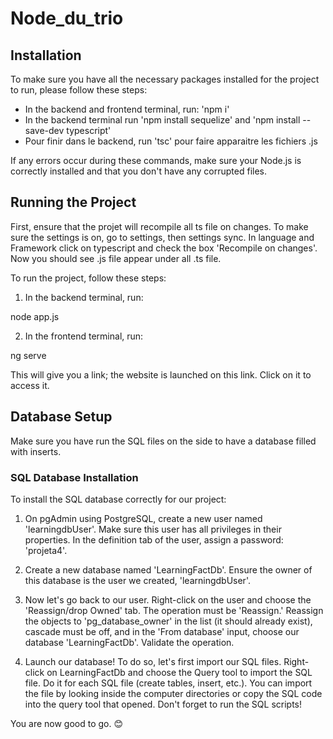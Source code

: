 # Node_du_trio

## Installation

To make sure you have all the necessary packages installed for the project to run, please follow these steps:

- In the backend and frontend terminal, run: 'npm i'
- In the backend terminal run 'npm install sequelize' and 'npm install --save-dev typescript'
- Pour finir dans le backend, run 'tsc' pour faire apparaitre les fichiers .js

If any errors occur during these commands, make sure your Node.js is correctly installed and that you don't have any corrupted files.

## Running the Project

First, ensure that the projet will recompile all ts file on changes. To make sure the settings is on, go to settings, 
then settings sync. In language and Framework click on typescript and check the box 'Recompile on changes'.
Now you should see .js file appear under all .ts file. 

To run the project, follow these steps:

1. In the backend terminal, run:

node app.js

2. In the frontend terminal, run:

ng serve

This will give you a link; the website is launched on this link. Click on it to access it.

## Database Setup

Make sure you have run the SQL files on the side to have a database filled with inserts.

### SQL Database Installation

To install the SQL database correctly for our project:

1. On pgAdmin using PostgreSQL, create a new user named 'learningdbUser'. Make sure this user has all privileges in their properties. In the definition tab of the user, assign a password: 'projeta4'.

2. Create a new database named 'LearningFactDb'. Ensure the owner of this database is the user we created, 'learningdbUser'.

3. Now let's go back to our user. Right-click on the user and choose the 'Reassign/drop Owned' tab. The operation must be 'Reassign.' Reassign the objects to 'pg_database_owner' in the list (it should already exist), cascade must be off, and in the 'From database' input, choose our database 'LearningFactDb'. Validate the operation.

4. Launch our database! To do so, let's first import our SQL files. Right-click on LearningFactDb and choose the Query tool to import the SQL file. Do it for each SQL file (create tables, insert, etc.). You can import the file by looking inside the computer directories or copy the SQL code into the query tool that opened. Don't forget to run the SQL scripts!

You are now good to go. 😊

